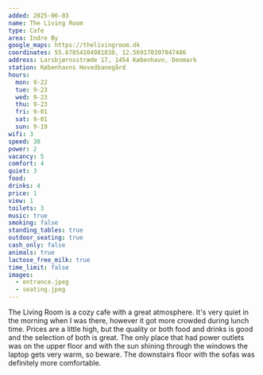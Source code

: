 ```yaml
---
added: 2025-06-03
name: The Living Room
type: Cafe
area: Indre By
google_maps: https://thelivingroom.dk
coordinates: 55.67854104981838, 12.569170397847486
address: Larsbjørnsstræde 17, 1454 København, Denmark
station: Københavns Hovedbanegård
hours:
  mon: 9-22
  tue: 9-23
  wed: 9-23
  thu: 9-23
  fri: 9-01
  sat: 9-01
  sun: 9-19
wifi: 3
speed: 30
power: 2
vacancy: 5
comfort: 4
quiet: 3
food:
drinks: 4
price: 1
view: 1
toilets: 3
music: true
smoking: false
standing_tables: true
outdoor_seating: true
cash_only: false
animals: true
lactose_free_milk: true
time_limit: false
images:
  - entrance.jpeg
  - seating.jpeg
---
```


The Living Room is a cozy cafe with a great atmosphere. It's very quiet in the morning when I was there, however it got more crowded during lunch time. Prices are a little high, but the quality or both food and drinks is good and the selection of both is great. The only place that had power outlets was on the upper floor and with the sun shining through the windows the laptop gets very warm, so beware. The downstairs floor with the sofas was definitely more comfortable.

